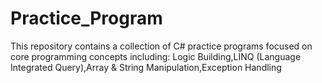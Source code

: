 # Practice_Program
This repository contains a collection of C# practice programs focused on core programming concepts including: Logic Building,LINQ (Language Integrated Query),Array &amp; String Manipulation,Exception Handling
